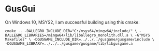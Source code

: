 
# GusGui

On Windows 10, MSYS2, I am successful building using this cmake:

``cmake .. -DALLEGRO_INCLUDE_DIR="C:/msys64/mingw64/include/" \
-DALLEGRO_LIBRARIES=/mingw64/lib/liballegro_monolith.dll.a \
-G"MSYS Makefiles" \
-DGUSGAME_INCLUDE_DIR=../../../gusgame/gusgame/include \
-DGUSGAME_LIBRARY=../../../gusgame/gusgame/lib/libgusgame.a``

